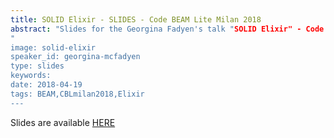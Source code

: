 ```yaml
---
title: SOLID Elixir - SLIDES - Code BEAM Lite Milan 2018
abstract: "Slides for the Georgina Fadyen's talk "SOLID Elixir" - Code BEAM Lite Milan 2018
"
image: solid-elixir
speaker_id: georgina-mcfadyen
type: slides
keywords: 
date: 2018-04-19
tags: BEAM,CBLmilan2018,Elixir
---
```

Slides are available&nbsp;<a href="http://s3.amazonaws.com/erlang-conferences-production/media/files/000/000/870/original/Georgina_McFadyen_-_SOLID_Elixir.compressed.pdf?1524057251" target="_blank">HERE</a>
